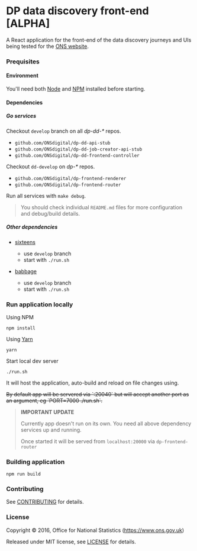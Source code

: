 DP data discovery front-end [ALPHA]
================

A React application for the front-end of the data discovery journeys and UIs being tested for the [ONS website](https://www.ons.gov.uk).

### Prequisites

#### Environment

You'll need both [Node](https://nodejs.org/en/) and [NPM](https://www.npmjs.com/) installed before starting. 

####  Dependencies

##### Go services

Checkout `develop` branch on all _dp-dd-\*_ repos.
- `github.com/ONSdigital/dp-dd-api-stub`
- `github.com/ONSdigital/dp-dd-job-creator-api-stub`
- `github.com/ONSdigital/dp-dd-frontend-controller`

Checkout `dd-develop` on _dp-\*_ repos.
- `github.com/ONSdigital/dp-frontend-renderer`
- `github.com/ONSdigital/dp-frontend-router`

Run all services with `make debug`.

> You should check individual `README.md` files for more configuration and debug/build details.

##### Other dependencies

- [sixteens](https://github.com/ONSdigital/sixteens)
    - use `develop` branch
    - start with `./run.sh`

- [babbage](https://github.com/ONSdigital/babbage)
    - use `develop` branch
    - start with `./run.sh`

### Run application locally

Using NPM

```
npm install
```
  
Using [Yarn](https://github.com/yarnpkg/yarn)
```
yarn
```

Start local dev server
```
./run.sh
```

It will host the application, auto-build and reload on file changes using. 

<strike>
By default app will be servered via `:20040` but will accept another port as an argument, eg `PORT=7000 ./run.sh`.
</strike>

> **IMPORTANT UPDATE** 
>   
> Currently app doesn't run on its own.
> You need all above dependency services up and running.
>   
> Once started it will be served from `localhost:20000` via `dp-frontend-router`

### Building application

```
npm run build
```
 
### Contributing

See [CONTRIBUTING](CONTRIBUTING.md) for details.

### License

Copyright ©‎ 2016, Office for National Statistics (https://www.ons.gov.uk)

Released under MIT license, see [LICENSE](LICENSE.md) for details.
